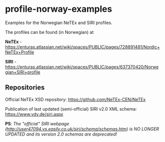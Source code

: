 # profile-norway-examples

Examples for the Norwegian NeTEx and SIRI profiles.

The profiles can be found (in Norwegian) at 

**NeTEx** - https://enturas.atlassian.net/wiki/spaces/PUBLIC/pages/728891481/Nordic+NeTEx+Profile

**SIRI** - https://enturas.atlassian.net/wiki/spaces/PUBLIC/pages/637370420/Norwegian+SIRI+profile

## Repositories ##
Official NeTEx XSD repository:
https://github.com/NeTEx-CEN/NeTEx

Publication of last updated (semi-official) SIRI v2.0 XML schema:
https://www.vdv.de/siri.aspx

**PS**: _The "official" SIRI webpage (http://user47094.vs.easily.co.uk/siri/schema/schemas.htm) is NO LONGER UPDATED and its version 2.0 schemas are deprecated!_
